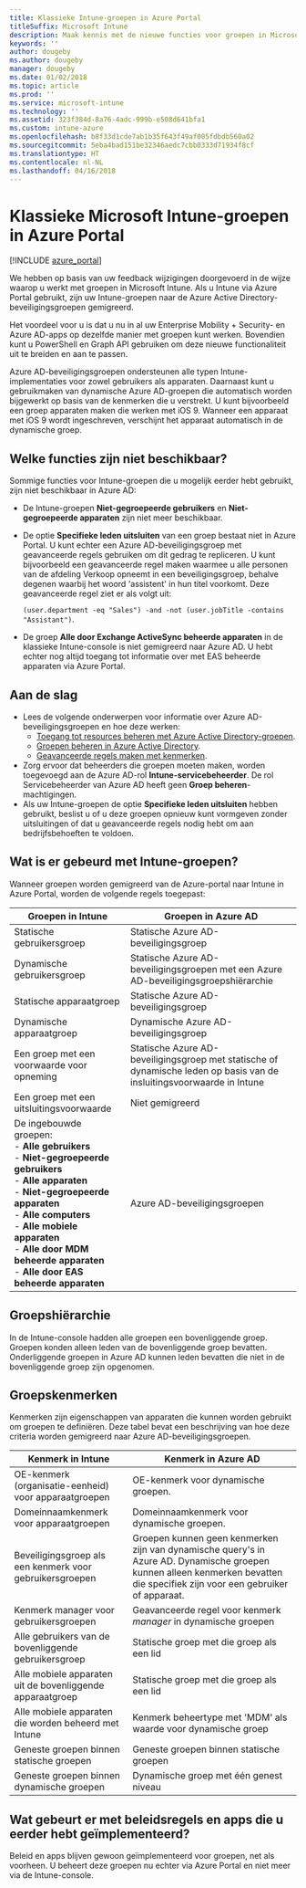 ```yaml
---
title: Klassieke Intune-groepen in Azure Portal
titleSuffix: Microsoft Intune
description: Maak kennis met de nieuwe functies voor groepen in Microsoft Intune Azure Portal.
keywords: ''
author: dougeby
ms.author: dougeby
manager: dougeby
ms.date: 01/02/2018
ms.topic: article
ms.prod: ''
ms.service: microsoft-intune
ms.technology: ''
ms.assetid: 323f384d-8a76-4adc-999b-e508d641bfa1
ms.custom: intune-azure
ms.openlocfilehash: b8f33d1cde7ab1b35f643f49af005fdbdb560a02
ms.sourcegitcommit: 5eba4bad151be32346aedc7cbb0333d71934f8cf
ms.translationtype: HT
ms.contentlocale: nl-NL
ms.lasthandoff: 04/16/2018
---
```

# <a name="microsoft-intune-classic-groups-in-the-azure-portal"></a>Klassieke Microsoft Intune-groepen in Azure Portal

[!INCLUDE [azure_portal](./includes/azure_portal.md)]

We hebben op basis van uw feedback wijzigingen doorgevoerd in de wijze waarop u werkt met groepen in Microsoft Intune.
Als u Intune via Azure Portal gebruikt, zijn uw Intune-groepen naar de Azure Active Directory-beveiligingsgroepen gemigreerd.

Het voordeel voor u is dat u nu in al uw Enterprise Mobility + Security- en Azure AD-apps op dezelfde manier met groepen kunt werken. Bovendien kunt u PowerShell en Graph API gebruiken om deze nieuwe functionaliteit uit te breiden en aan te passen.

Azure AD-beveiligingsgroepen ondersteunen alle typen Intune-implementaties voor zowel gebruikers als apparaten. Daarnaast kunt u gebruikmaken van dynamische Azure AD-groepen die automatisch worden bijgewerkt op basis van de kenmerken die u verstrekt. U kunt bijvoorbeeld een groep apparaten maken die werken met iOS 9. Wanneer een apparaat met iOS 9 wordt ingeschreven, verschijnt het apparaat automatisch in de dynamische groep.

## <a name="what-is-not-available"></a>Welke functies zijn niet beschikbaar?

Sommige functies voor Intune-groepen die u mogelijk eerder hebt gebruikt, zijn niet beschikbaar in Azure AD:

- De Intune-groepen **Niet-gegroepeerde gebruikers** en **Niet-gegroepeerde apparaten** zijn niet meer beschikbaar.
- De optie **Specifieke leden uitsluiten** van een groep bestaat niet in Azure Portal. U kunt echter een Azure AD-beveiligingsgroep met geavanceerde regels gebruiken om dit gedrag te repliceren. U kunt bijvoorbeeld een geavanceerde regel maken waarmee u alle personen van de afdeling Verkoop opneemt in een beveiligingsgroep, behalve degenen waarbij het woord 'assistent' in hun titel voorkomt. Deze geavanceerde regel ziet er als volgt uit:

  `(user.department -eq "Sales") -and -not (user.jobTitle -contains "Assistant")`.
- De groep **Alle door Exchange ActiveSync beheerde apparaten** in de klassieke Intune-console is niet gemigreerd naar Azure AD. U hebt echter nog altijd toegang tot informatie over met EAS beheerde apparaten via Azure Portal.

## <a name="how-to-get-started"></a>Aan de slag

- Lees de volgende onderwerpen voor informatie over Azure AD-beveiligingsgroepen en hoe deze werken:
    -  [Toegang tot resources beheren met Azure Active Directory-groepen](https://azure.microsoft.com/documentation/articles/active-directory-manage-groups/).
    -  [Groepen beheren in Azure Active Directory](https://azure.microsoft.com/documentation/articles/active-directory-accessmanagement-manage-groups/).
    -  [Geavanceerde regels maken met kenmerken](https://azure.microsoft.com/documentation/articles/active-directory-accessmanagement-groups-with-advanced-rules/).
-  Zorg ervoor dat beheerders die groepen moeten maken, worden toegevoegd aan de Azure AD-rol **Intune-servicebeheerder**. De rol Servicebeheerder van Azure AD heeft geen **Groep beheren**-machtigingen.
-  Als uw Intune-groepen de optie **Specifieke leden uitsluiten** hebben gebruikt, beslist u of u deze groepen opnieuw kunt vormgeven zonder uitsluitingen of dat u geavanceerde regels nodig hebt om aan bedrijfsbehoeften te voldoen.


## <a name="what-happened-to-intune-groups"></a>Wat is er gebeurd met Intune-groepen?
Wanneer groepen worden gemigreerd van de Azure-portal naar Intune in Azure Portal, worden de volgende regels toegepast:

| Groepen in Intune|Groepen in Azure AD|
|-----------------------------------------------------------------------|-------------------------------------------------------------|
|Statische gebruikersgroep|Statische Azure AD-beveiligingsgroep|
|Dynamische gebruikersgroep|Statische Azure AD-beveiligingsgroepen met een Azure AD-beveiligingsgroepshiërarchie|
|Statische apparaatgroep|Statische Azure AD-beveiligingsgroep|
|Dynamische apparaatgroep|Dynamische Azure AD-beveiligingsgroep|
|Een groep met een voorwaarde voor opneming|Statische Azure AD-beveiligingsgroep met statische of dynamische leden op basis van de insluitingsvoorwaarde in Intune|
|Een groep met een uitsluitingsvoorwaarde|Niet gemigreerd|
|De ingebouwde groepen:<br>- **Alle gebruikers**<br>- **Niet-gegroepeerde gebruikers**<br>- **Alle apparaten**<br>- **Niet-gegroepeerde apparaten**<br>- **Alle computers**<br>- **Alle mobiele apparaten**<br>- **Alle door MDM beheerde apparaten**<br>- **Alle door EAS beheerde apparaten**|Azure AD-beveiligingsgroepen|

## <a name="group-hierarchy"></a>Groepshiërarchie

In de Intune-console hadden alle groepen een bovenliggende groep. Groepen konden alleen leden van de bovenliggende groep bevatten. Onderliggende groepen in Azure AD kunnen leden bevatten die niet in de bovenliggende groep zijn opgenomen.

## <a name="group-attributes"></a>Groepskenmerken
Kenmerken zijn eigenschappen van apparaten die kunnen worden gebruikt om groepen te definiëren. Deze tabel bevat een beschrijving van hoe deze criteria worden gemigreerd naar Azure AD-beveiligingsgroepen.

| Kenmerk in Intune|Kenmerk in Azure AD|
|-----------------------------------------------------------------------|-------------------------------------------------------------|
|OE-kenmerk (organisatie-eenheid) voor apparaatgroepen|OE-kenmerk voor dynamische groepen.|
|Domeinnaamkenmerk voor apparaatgroepen|Domeinnaamkenmerk voor dynamische groepen.|
|Beveiligingsgroep als een kenmerk voor gebruikersgroepen|Groepen kunnen geen kenmerken zijn van dynamische query's in Azure AD. Dynamische groepen kunnen alleen kenmerken bevatten die specifiek zijn voor een gebruiker of apparaat.|
|Kenmerk manager voor gebruikersgroepen|Geavanceerde regel voor kenmerk *manager* in dynamische groepen|
|Alle gebruikers van de bovenliggende gebruikersgroep|Statische groep met die groep als een lid|
|Alle mobiele apparaten uit de bovenliggende apparaatgroep|Statische groep met die groep als een lid|
|Alle mobiele apparaten die worden beheerd met Intune|Kenmerk beheertype met 'MDM' als waarde voor dynamische groep|
|Geneste groepen binnen statische groepen |Geneste groepen binnen statische groepen|
|Geneste groepen binnen dynamische groepen|Dynamische groep met één genest niveau|

## <a name="what-happens-to-policies-and-apps-you-previously-deployed"></a>Wat gebeurt er met beleidsregels en apps die u eerder hebt geïmplementeerd?

Beleid en apps blijven gewoon geïmplementeerd voor groepen, net als voorheen. U beheert deze groepen nu echter via Azure Portal en niet meer via de Intune-console.
